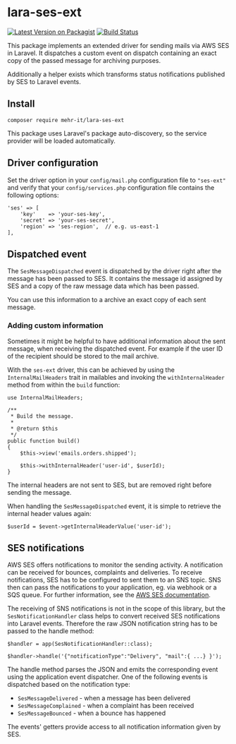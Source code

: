 # lara-ses-ext
[![Latest Version on Packagist](https://img.shields.io/packagist/v/mehr-it/lara-ses-ext.svg?style=flat-square)](https://packagist.org/packages/mehr-it/lara-ses-ext)
[![Build Status](https://travis-ci.org/mehr-it/lara-ses-ext.svg?branch=master)](https://travis-ci.org/mehr-it/lara-ses-ext)

This package implements an extended driver for sending mails via AWS SES in Laravel. It dispatches
a custom event on dispatch containing an exact copy of the passed message for archiving purposes.

Additionally a helper exists which transforms status notifications published by SES to 
Laravel events.

## Install

	composer require mehr-it/lara-ses-ext
	
This package uses Laravel's package auto-discovery, so the service provider will be loaded 
automatically.


## Driver configuration
Set the driver option in your `config/mail.php` configuration file to `"ses-ext"` and verify
that your `config/services.php` configuration file contains the following options:

	'ses' => [
        'key'    => 'your-ses-key',
        'secret' => 'your-ses-secret',
        'region' => 'ses-region',  // e.g. us-east-1
    ],
    
## Dispatched event
The `SesMessageDispatched` event is dispatched by the driver right after the message has been
passed to SES. It contains the message id assigned by SES and a copy of the raw message data
which has been passed.

You can use this information to a archive an exact copy of each sent message.

### Adding custom information
Sometimes it might be helpful to have additional information about the sent message, when receiving
the dispatched event. For example if the user ID of the recipient should be stored to the mail
archive.

With the `ses-ext` driver, this can be achieved by using the `InternalMailHeaders` trait in 
mailables and invoking the `withInternalHeader` method from within the `build` function:

    use InternalMailHeaders;

    /**
     * Build the message.
     *
     * @return $this
     */
    public function build()
    {
        $this->view('emails.orders.shipped');
    
        $this->withInternalHeader('user-id', $userId);
    }

The internal headers are not sent to SES, but are removed right before sending the message.
    
When handling the `SesMessageDispatched` event, it is simple to retrieve the internal header
values again:

    $userId = $event->getInternalHeaderValue('user-id');

## SES notifications
AWS SES offers notifications to monitor the sending activity. A notification can be received for
bounces, complaints and deliveries. To receive notifications, SES has to be configured to sent
them to an SNS topic. SNS then can pass the notifications to your application, eg. via webhook
or a SQS queue. For further information, see the 
[AWS SES documentation](https://docs.aws.amazon.com/ses/latest/DeveloperGuide/monitor-sending-activity-using-notifications.html).

The receiving of SNS notifications is not in the scope of this library, but the
`SesNotificationHandler` class helps to convert received SES notifications into Laravel events. 
Therefore the raw JSON notification string has to be passed to the handle method:

    $handler = app(SesNotificationHandler::class);
    
    $handler->handle('{"notificationType":"Delivery", "mail":{ ...} }');
    
The handle method parses the JSON and emits the corresponding event using the application
event dispatcher. One of the following events is dispatched based on the notification type:

* `SesMessageDelivered` - when a message has been delivered
* `SesMessageComplained` - when a complaint has been received
* `SesMessageBounced` - when a bounce has happened

The events' getters provide access to all notification information given by SES.


